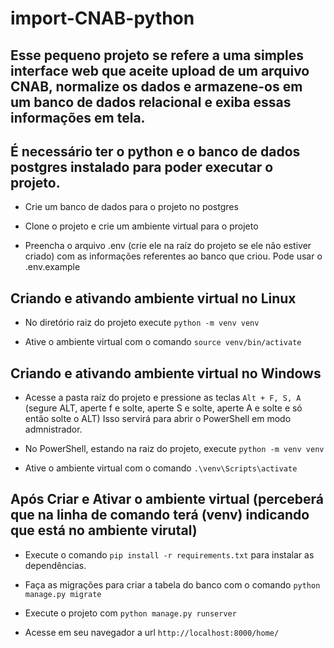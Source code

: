 # import-CNAB-python

## Esse pequeno projeto se refere a uma simples interface web que aceite upload de um arquivo CNAB, normalize os dados e armazene-os em um banco de dados relacional e exiba essas informações em tela.

## É necessário ter o python e o banco de dados postgres instalado para poder executar o projeto.

- Crie um banco de dados para o projeto no postgres

- Clone o projeto e crie um ambiente virtual para o projeto

- Preencha o arquivo .env (crie ele na raíz do projeto se ele não estiver criado) com as informações referentes ao banco que criou. Pode usar o .env.example

## Criando e ativando ambiente virtual no Linux

- No diretório raiz do projeto execute ``` python -m venv venv ```

- Ative o ambiente virtual com o comando ``` source venv/bin/activate ```

## Criando e ativando ambiente virtual no Windows

- Acesse a pasta raíz do projeto e pressione as teclas ```Alt + F, S, A ``` (segure ALT, aperte f e solte, aperte S e solte, aperte A e solte e só então solte o ALT) Isso servirá para abrir o PowerShell em modo admnistrador. 

- No PowerShell, estando na raiz do projeto, execute ``` python -m venv venv ```

- Ative o ambiente virtual com o comando ``` .\venv\Scripts\activate ```

## Após Criar e Ativar o ambiente virtual (perceberá que na linha de comando terá (venv) indicando que está no ambiente virutal)

- Execute o comando ``` pip install -r requirements.txt ``` para instalar as dependências.

- Faça as migrações para criar a tabela do banco com o comando ``` python manage.py migrate ```

- Execute o projeto com ```python manage.py runserver ```

- Acesse em seu navegador a url ``` http://localhost:8000/home/ ```
